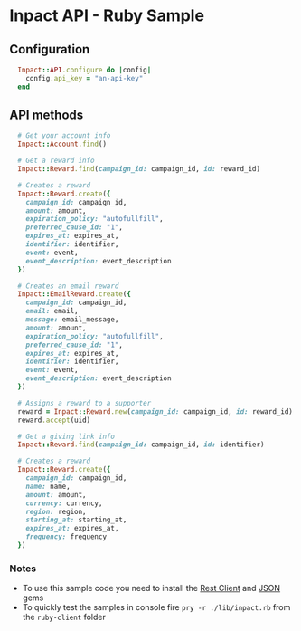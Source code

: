 Inpact API - Ruby Sample
===========================



Configuration
-------------


```ruby
  Inpact::API.configure do |config|
    config.api_key = "an-api-key"
  end
```

API methods
-----------

```ruby
  # Get your account info
  Inpact::Account.find()

  # Get a reward info
  Inpact::Reward.find(campaign_id: campaign_id, id: reward_id)

  # Creates a reward
  Inpact::Reward.create({
    campaign_id: campaign_id,
    amount: amount,
    expiration_policy: "autofullfill",
    preferred_cause_id: "1",
    expires_at: expires_at,
    identifier: identifier,
    event: event,
    event_description: event_description
  })

  # Creates an email reward
  Inpact::EmailReward.create({
    campaign_id: campaign_id,
    email: email,
    message: email_message,
    amount: amount,
    expiration_policy: "autofullfill",
    preferred_cause_id: "1",
    expires_at: expires_at,
    identifier: identifier,
    event: event,
    event_description: event_description
  })

  # Assigns a reward to a supporter
  reward = Inpact::Reward.new(campaign_id: campaign_id, id: reward_id)
  reward.accept(uid)

  # Get a giving link info
  Inpact::Reward.find(campaign_id: campaign_id, id: identifier)

  # Creates a reward
  Inpact::Reward.create({
    campaign_id: campaign_id,
    name: name,
    amount: amount,
    currency: currency,
    region: region,
    starting_at: starting_at,
    expires_at: expires_at,
    frequency: frequency
  })
```


### Notes

- To use this sample code you need to install the [Rest Client](https://github.com/rest-client/rest-client) and [JSON](http://rubygems.org/gems/json) gems
- To quickly test the samples in console fire `pry -r ./lib/inpact.rb` from the `ruby-client` folder
